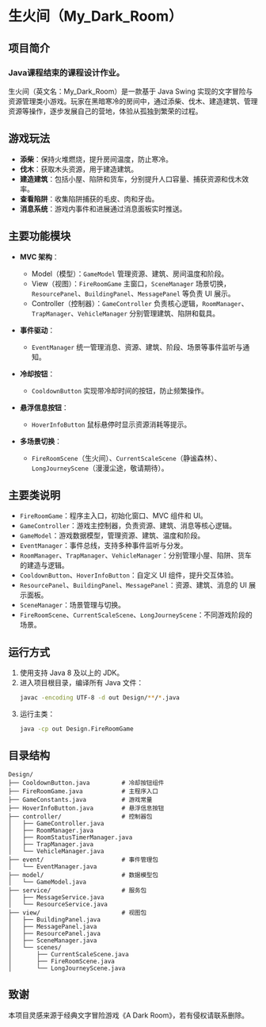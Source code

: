 # 生火间（My_Dark_Room）

## 项目简介
### Java课程结束的课程设计作业。
生火间（英文名：My_Dark_Room）是一款基于 Java Swing 实现的文字冒险与资源管理类小游戏。玩家在黑暗寒冷的房间中，通过添柴、伐木、建造建筑、管理资源等操作，逐步发展自己的营地，体验从孤独到繁荣的过程。

## 游戏玩法

- **添柴**：保持火堆燃烧，提升房间温度，防止寒冷。
- **伐木**：获取木头资源，用于建造建筑。
- **建造建筑**：包括小屋、陷阱和货车，分别提升人口容量、捕获资源和伐木效率。
- **查看陷阱**：收集陷阱捕获的毛皮、肉和牙齿。
- **消息系统**：游戏内事件和进展通过消息面板实时推送。

## 主要功能模块

- **MVC 架构**：
  - Model（模型）：`GameModel` 管理资源、建筑、房间温度和阶段。
  - View（视图）：`FireRoomGame` 主窗口，`SceneManager` 场景切换，`ResourcePanel`、`BuildingPanel`、`MessagePanel` 等负责 UI 展示。
  - Controller（控制器）：`GameController` 负责核心逻辑，`RoomManager`、`TrapManager`、`VehicleManager` 分别管理建筑、陷阱和载具。

- **事件驱动**：
  - `EventManager` 统一管理消息、资源、建筑、阶段、场景等事件监听与通知。

- **冷却按钮**：
  - `CooldownButton` 实现带冷却时间的按钮，防止频繁操作。

- **悬浮信息按钮**：
  - `HoverInfoButton` 鼠标悬停时显示资源消耗等提示。

- **多场景切换**：
  - `FireRoomScene`（生火间）、`CurrentScaleScene`（静谧森林）、`LongJourneyScene`（漫漫尘途，敬请期待）。

## 主要类说明

- `FireRoomGame`：程序主入口，初始化窗口、MVC 组件和 UI。
- `GameController`：游戏主控制器，负责资源、建筑、消息等核心逻辑。
- `GameModel`：游戏数据模型，管理资源、建筑、温度和阶段。
- `EventManager`：事件总线，支持多种事件监听与分发。
- `RoomManager`、`TrapManager`、`VehicleManager`：分别管理小屋、陷阱、货车的建造与逻辑。
- `CooldownButton`、`HoverInfoButton`：自定义 UI 组件，提升交互体验。
- `ResourcePanel`、`BuildingPanel`、`MessagePanel`：资源、建筑、消息的 UI 展示面板。
- `SceneManager`：场景管理与切换。
- `FireRoomScene`、`CurrentScaleScene`、`LongJourneyScene`：不同游戏阶段的场景。

## 运行方式

1. 使用支持 Java 8 及以上的 JDK。
2. 进入项目根目录，编译所有 Java 文件：
   ```sh
   javac -encoding UTF-8 -d out Design/**/*.java
   ```
3. 运行主类：
   ```sh
   java -cp out Design.FireRoomGame
   ```

## 目录结构

```
Design/
├── CooldownButton.java         # 冷却按钮组件
├── FireRoomGame.java           # 主程序入口
├── GameConstants.java          # 游戏常量
├── HoverInfoButton.java        # 悬浮信息按钮
├── controller/                 # 控制器包
│   ├── GameController.java
│   ├── RoomManager.java
│   ├── RoomStatusTimerManager.java
│   ├── TrapManager.java
│   └── VehicleManager.java
├── event/                      # 事件管理包
│   └── EventManager.java
├── model/                      # 数据模型包
│   └── GameModel.java
├── service/                    # 服务包
│   ├── MessageService.java
│   └── ResourceService.java
├── view/                       # 视图包
│   ├── BuildingPanel.java
│   ├── MessagePanel.java
│   ├── ResourcePanel.java
│   ├── SceneManager.java
│   └── scenes/
│       ├── CurrentScaleScene.java
│       ├── FireRoomScene.java
│       └── LongJourneyScene.java
```

## 致谢

本项目灵感来源于经典文字冒险游戏《A Dark Room》，若有侵权请联系删除。